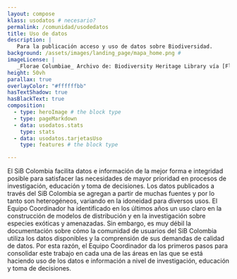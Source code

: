 ```yaml
---
layout: compose
klass: usodatos # necesario?
permalink: /comunidad/usodedatos
title: Uso de datos
description: |
   Para la publicación acceso y uso de datos sobre Biodiversidad.
background: /assets/images/landing_page/mapa_home.png #
imageLicense: |
   _Florae Columbiae_ Archivo de: Biodiversity Heritage Library vía [Flickr](https://www.flickr.com/photos/biodivlibrary/8205952042/in/album-72157632062538373/)
height: 50vh
parallax: true
overlayColor: "#ffffffbb" 
hasTextShadow: true
hasBlackText: true
composition:
  - type: heroImage # the block type
  - type: pageMarkdown
  - data: usodatos.stats
    type: stats
  - data: usodatos.tarjetasUso
    type: features # the block type

---
```


El SiB Colombia facilita datos e información de la mejor forma e integridad posible para satisfacer las necesidades de mayor prioridad en procesos de investigación, educación y toma de decisiones. Los datos publicados a través del SiB Colombia se agregan a partir de muchas fuentes y por lo tanto son heterogéneos, variando en la idoneidad para diversos usos. El Equipo Coordinador ha identificado en los últimos años un uso claro en la construcción de modelos de distribución y en la investigación sobre especies exóticas y amenazadas. Sin embargo, es muy débil la documentación sobre cómo la comunidad de usuarios del SiB Colombia utiliza los datos disponibles y la comprensión de sus demandas de calidad de datos. Por esta razón, el Equipo Coordinador da los primeros pasos para consolidar este trabajo en cada una de las áreas en las que se está haciendo uso de los datos e información a nivel de investigación, educación y toma de decisiones.
